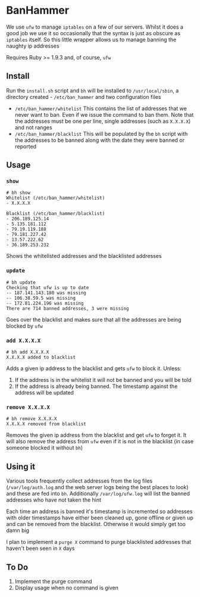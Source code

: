 # BanHammer

We use `ufw` to manage `iptables` on a few of our servers. Whilst it does a good job we use it so occasionally that the syntax is just as obscure as `iptables` itself. So this little wrapper allows us to manage banning the naughty ip addresses

Requires Ruby >= 1.9.3 and, of course, `ufw`

## Install

Run the `install.sh` script and `bh` will be installed to `/usr/local/sbin`, a directory created - `/etc/ban_hammer` and two configuration files

* `/etc/ban_hammer/whitelist` This contains the list of addresses that we never want to ban. Even if we issue the command to ban them. Note that the addresses must be one per line, single addresses (such as `X.X.X.X`) and not ranges
* `/etc/ban_hammer/blacklist` This will be populated by the `bh` script with the addresses to be banned along with the date they were banned or reported

## Usage

### `show`

	# bh show
	Whitelist (/etc/ban_hammer/whitelist)
	- X.X.X.X
	
	Blacklist (/etc/ban_hammer/blacklist)
	- 206.189.125.14
	- 5.135.181.112
	- 79.19.119.188
	- 79.181.227.42
	- 13.57.222.62
	- 36.189.253.232

Shows the whitelisted addresses and the blacklisted addresses

### `update`

	# bh update
	Checking that ufw is up to date
	-- 187.141.143.180 was missing
	-- 106.38.59.5 was missing
	-- 172.81.224.196 was missing
	There are 714 banned addresses, 3 were missing

Goes over the blacklist and makes sure that all the addresses are being blocked by `ufw`

### `add X.X.X.X`

	# bh add X.X.X.X
	X.X.X.X added to blacklist

Adds a given ip address to the blacklist and gets `ufw` to block it. Unless:

1. If the address is in the whitelist it will not be banned and you will be told
2. If the address is already being banned. The timestamp against the address will be updated

### `remove X.X.X.X`

	# bh remove X.X.X.X
	X.X.X.X removed from blacklist

Removes the given ip address from the blacklist and get `ufw` to forget it. It will also remove the address from `ufw` even if it is not in the blacklist (in case someone blocked it without `bh`)

## Using it

Various tools frequently collect addresses from the log files (`/var/log/auth.log` and the web server logs being the best places to look) and these are fed into `bh`. Additionally `/var/log/ufw.log` will list the banned addresses who have not taken the hint

Each time an address is banned it's timestamp is incremented so addresses with older timestamps have either been cleaned up, gone offline or given up and can be removed from the blacklist. Otherwise it would simply get too damn big

I plan to implement a `purge X` command to purge blacklisted addresses that haven't been seen in `X` days

## To Do

1. Implement the purge command
2. Display usage when no command is given
